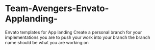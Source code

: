 # Team-Avengers-Envato-Applanding-
Envato  templates for App landing 
Create a personal branch for your implementations 
you are to push your work into your branch 
the branch name should be what you are working on 
